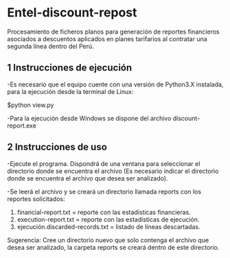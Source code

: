 ﻿# Entel-discount-repostProcesamiento de ficheros planos para generación de reportes financieros asociados a descuentos aplicados en planes tarifarios al contratar una segunda línea dentro del Perú.## 1 Instrucciones de ejecución-Es necesario que el equipo cuente con una versión de Python3.X instalada, para la ejecución desde la terminal de Linux:$python view.py-Para la ejecución desde Windows se dispone del archivo discount-report.exe## 2 Instrucciones de uso-Ejecute el programa. Dispondrá de una ventana para seleccionar el directorio donde se encuentra el archivo (Es necesario indicar el directorio donde se encuentra el archivo que desea ser analizado).-Se leerá el archivo y se creará un directorio llamada reports con los reportes solicitados: 1. financial-report.txt = reporte con las estadísticas financieras.2. execution-report.txt = reporte con las estadísticas de ejecución. 3. ejecución.discarded-records.txt = listado de líneas descartadas.Sugerencia: Cree un directorio nuevo que solo contenga el archivo que desea ser analizado, la carpeta reports se creará dentro de este directorio.